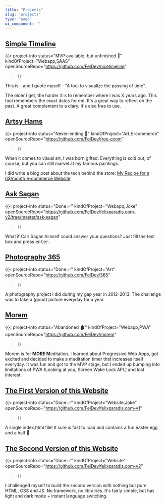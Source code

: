 ```yaml
---
title: "Projects"
slug: "projects"
type: "page"
ui_component: ""
---
```


## [Simple Timeline](https://timeline.felixparadis.com/)
{{< project-info
    status="MVP available, but unfinished 🚧" 
    kindOfProject="Webapp,SAAS"
    openSourceRepo="https://github.com/FelDev/nicetimeline"
>}}

This is - and I quote myself - "A tool to visualize the passing of time".

The older I get, the harder it is to remember where I was X years ago. This tool remembers the exact dates for me. It's a great way to reflect on the past. A great complement to a diary. It's also free to use. 

## [Artsy Hams](https://boutique.felixparadis.com/)
{{< project-info
    status="Never-ending 🎨" 
    kindOfProject="Art,E-commerce"
    openSourceRepo="https://github.com/FelDev/free-ecom"
>}}

When it comes to visual art, I was born gifted. Everything is sold out, of course, but you can still marvel at my famous paintings.

I did write a blog post about the tech behind the store: [My Recipe for a 0$/month e-commerce Website](/posts/my-recipe-for-a-0-dollar-per-month-e-commerce-website/)

## [Ask Sagan](https://v2.felixparadis.com/ask-sagan)
{{< project-info
    status="Done ✅" 
    kindOfProject="Webapp,Joke"
    openSourceRepo="https://github.com/FelDev/felixparadis.com-v2/tree/master/ask-sagan"
>}}

What if Carl Sagan himself could answer your questions? Just fill the text box and press <kbd>enter</kbd>.

## [Photography 365](https://365.felixparadis.com/)
{{< project-info
    status="Done ✅" 
    kindOfProject="Art"
    openSourceRepo="https://github.com/FelDev/365"
>}}

A photography project I did during my gap year in 2012-2013. The challenge was to take a (good) picture everyday for a year.

## [Morem](https://morem.netlify.app/)
{{< project-info
    status="Abandoned 🏚" 
    kindOfProject="Webapp,PWA"
    openSourceRepo="https://github.com/FelDev/morem"
>}}

Morem is for **MORE M**editation. I learned about Progressive Web Apps, got excited and decided to make a meditation timer that increases itself everyday. It was fun and got to the MVP stage, but I ended up bumping into limitations of PWA (Looking at you, Screen Wake Lock API.) and lost interest.

## [The First Version of this Website](https://v1.felixparadis.com/)
{{< project-info
    status="Done ✅" 
    kindOfProject="Website,Joke"
    openSourceRepo="https://github.com/FelDev/felixparadis.com-v1"
>}}

A single index.html file! It sure is fast to load and contains a fun easter egg and a half 🥚

## [The Second Version of this Website](https://v2.felixparadis.com/)
{{< project-info
    status="Done ✅" 
    kindOfProject="Website"
    openSourceRepo="https://github.com/FelDev/felixparadis.com-v2"
>}}

I challenged myself to build the second version with nothing but pure HTML, CSS and JS. No framework, no librairies. It's fairly simple, but has light and dark mode + instant language switching.


